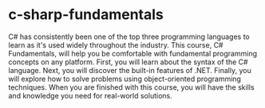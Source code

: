 # c-sharp-fundamentals
C# has consistently been one of the top three programming languages to learn as it's used widely throughout the industry. This course, C# Fundamentals, will help you be comfortable with fundamental programming concepts on any platform. First, you will learn about the syntax of the C# language. Next, you will discover the built-in features of .NET. Finally, you will explore how to solve problems using object-oriented programming techniques. When you are finished with this course, you will have the skills and knowledge you need for real-world solutions.
